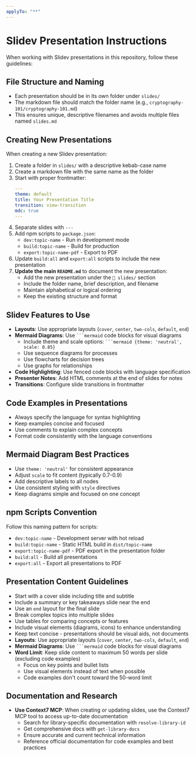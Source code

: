 ```yaml
---
applyTo: "**"
---
```


# Slidev Presentation Instructions

When working with Slidev presentations in this repository, follow these guidelines:

## File Structure and Naming

- Each presentation should be in its own folder under `slides/`
- The markdown file should match the folder name (e.g., `cryptography-101/cryptography-101.md`)
- This ensures unique, descriptive filenames and avoids multiple files named `slides.md`

## Creating New Presentations

When creating a new Slidev presentation:

1. Create a folder in `slides/` with a descriptive kebab-case name
2. Create a markdown file with the same name as the folder
3. Start with proper frontmatter:
   ```yaml
   ---
   theme: default
   title: Your Presentation Title
   transition: view-transition
   mdc: true
   ---
   ```
4. Separate slides with `---`
5. Add npm scripts to `package.json`:
   - `dev:topic-name` - Run in development mode
   - `build:topic-name` - Build for production
   - `export:topic-name-pdf` - Export to PDF
6. Update `build:all` and `export:all` scripts to include the new presentation
7. **Update the main `README.md`** to document the new presentation:
   - Add the new presentation under the `📁 slides/` section
   - Include the folder name, brief description, and filename
   - Maintain alphabetical or logical ordering
   - Keep the existing structure and format

## Slidev Features to Use

- **Layouts**: Use appropriate layouts (`cover`, `center`, `two-cols`, `default`, `end`)
- **Mermaid Diagrams**: Use ` ```mermaid ` code blocks for visual diagrams
  - Include theme and scale options: ` ```mermaid {theme: 'neutral', scale: 0.85} `
  - Use sequence diagrams for processes
  - Use flowcharts for decision trees
  - Use graphs for relationships
- **Code Highlighting**: Use fenced code blocks with language specification
- **Presenter Notes**: Add HTML comments at the end of slides for notes
- **Transitions**: Configure slide transitions in frontmatter

## Code Examples in Presentations

- Always specify the language for syntax highlighting
- Keep examples concise and focused
- Use comments to explain complex concepts
- Format code consistently with the language conventions

## Mermaid Diagram Best Practices

- Use `theme: 'neutral'` for consistent appearance
- Adjust `scale` to fit content (typically 0.7-0.9)
- Add descriptive labels to all nodes
- Use consistent styling with `style` directives
- Keep diagrams simple and focused on one concept

## npm Scripts Convention

Follow this naming pattern for scripts:
- `dev:topic-name` - Development server with hot reload
- `build:topic-name` - Static HTML build in `dist/topic-name`
- `export:topic-name-pdf` - PDF export in the presentation folder
- `build:all` - Build all presentations
- `export:all` - Export all presentations to PDF

## Presentation Content Guidelines

- Start with a cover slide including title and subtitle
- Include a summary or key takeaways slide near the end
- Use an `end` layout for the final slide
- Break complex topics into multiple slides
- Use tables for comparing concepts or features
- Include visual elements (diagrams, icons) to enhance understanding
- Keep text concise - presentations should be visual aids, not documents
- **Layouts**: Use appropriate layouts (`cover`, `center`, `two-cols`, `default`, `end`)
- **Mermaid Diagrams**: Use ` ```mermaid ` code blocks for visual diagrams
- **Word Limit**: Keep slide content to maximum 50 words per slide (excluding code examples)
  - Focus on key points and bullet lists
  - Use visual elements instead of text when possible
  - Code examples don't count toward the 50-word limit

## Documentation and Research

- **Use Context7 MCP**: When creating or updating slides, use the Context7 MCP tool to access up-to-date documentation
  - Search for library-specific documentation with `resolve-library-id`
  - Get comprehensive docs with `get-library-docs`
  - Ensure accurate and current technical information
  - Reference official documentation for code examples and best practices
